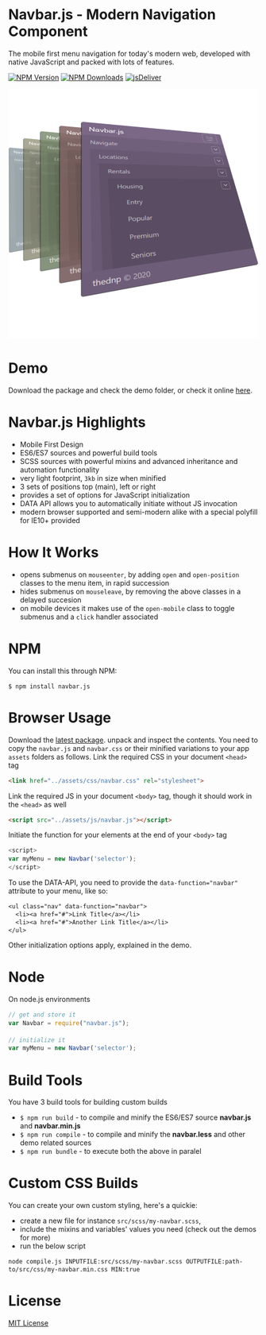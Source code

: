 # Navbar.js - Modern Navigation Component
The mobile first menu navigation for today's modern web, developed with native JavaScript and packed with lots of features.

[![NPM Version](https://img.shields.io/npm/v/navbar.js.svg?style=flat-square)](https://www.npmjs.com/package/navbar.js)
[![NPM Downloads](https://img.shields.io/npm/dm/navbar.js.svg?style=flat-square)](http://npm-stat.com/charts.html?package=navbar.js)
[![jsDeliver](https://data.jsdelivr.com/v1/package/npm/navbar.js/badge)](https://www.jsdelivr.com/package/npm/navbar.js)

[![NAVBAR Preview](./demo/assets/img/navbar.png)](./demo/assets/img/navbar.png)

# Demo
Download the package and check the demo folder, or check it online [here](http://thednp.github.io/navbar.js/).

# Navbar.js Highlights
* Mobile First Design
* ES6/ES7 sources and powerful build tools
* SCSS sources with powerful mixins and advanced inheritance and automation functionality
* very light footprint, `3kb` in size when minified
* 3 sets of positions top (main), left or right
* provides a set of options for JavaScript initialization
* DATA API allows you to automatically initiate without JS invocation
* modern browser supported and semi-modern alike with a special polyfill for IE10+ provided

# How It Works
* opens submenus on `mouseenter`, by adding `open` and `open-position` classes to the menu item, in rapid succession</li>
* hides submenus on `mouseleave`, by removing the above classes in a delayed succesion</li>
* on mobile devices it makes use of the `open-mobile` class to toggle submenus and a `click` handler associated</li>

# NPM
You can install this through NPM:

```
$ npm install navbar.js
```

# Browser Usage
Download the [latest package](https://github.com/thednp/navbar.js/archive/master.zip). unpack and inspect the contents. You need to copy the `navbar.js` and `navbar.css` or their minified variations to your app `assets` folders as follows.
Link the required CSS in your document `<head>` tag
```html
<link href="../assets/css/navbar.css" rel="stylesheet">
```

Link the required JS in your document  `<body>` tag, though it should work in the `<head>` as well
```html
<script src="../assets/js/navbar.js"></script>
```

Initiate the function for your elements at the end of your `<body>` tag
```javascript
<script>
var myMenu = new Navbar('selector');
</script>
```

To use the DATA-API, you need to provide the `data-function="navbar"` attribute to your menu, like so:
```markup
<ul class="nav" data-function="navbar">
  <li><a href="#">Link Title</a></li>
  <li><a href="#">Another Link Title</a></li>
</ul>
```
Other initialization options apply, explained in the demo.


# Node
On node.js environments
```javascript
// get and store it
var Navbar = require("navbar.js");

// initialize it
var myMenu = new Navbar('selector');
```

# Build Tools
You have 3 build tools for building custom builds

* `$ npm run build` - to compile and minify the ES6/ES7 source **navbar.js** and **navbar.min.js**
* `$ npm run compile` - to compile and minify the **navbar.less** and other demo related sources
* `$ npm run bundle` - to execute both the above in paralel

# Custom CSS Builds
You can create your own custom styling, here's a quickie:
* create a new file for instance `src/scss/my-navbar.scss`, 
* include the mixins and variables' values you need (check out the demos for more)
* run the below script

```
node compile.js INPUTFILE:src/scss/my-navbar.scss OUTPUTFILE:path-to/src/css/my-navbar.min.css MIN:true
```

# License
[MIT License](https://github.com/thednp/navbar.js/blob/master/LICENSE)
